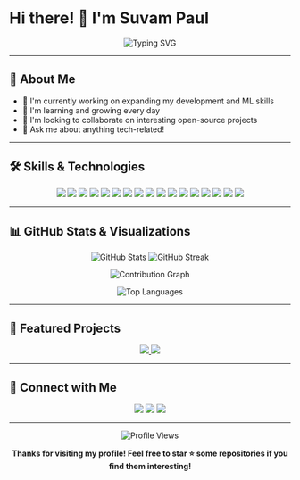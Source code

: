 # Hi there! 👋 I'm Suvam Paul

<div align="center">
  <img src="https://readme-typing-svg.herokuapp.com?font=Fira+Code&weight=500&size=30&pause=1000&color=2196F3&center=true&vCenter=true&width=600&height=60&lines=Welcome+to+my+GitHub+Profile!;Software+Developer+%F0%9F%92%BB;ML+Enthusiast+%F0%9F%A7%AA;Always+learning+new+things+%F0%9F%8C%B1" alt="Typing SVG" />
</div>

---

## 🚀 About Me

- 🔭 I'm currently working on expanding my development and ML skills
- 🌱 I'm learning and growing every day
- 👯 I'm looking to collaborate on interesting open-source projects
- 💬 Ask me about anything tech-related!

---

## 🛠️ Skills & Technologies

<p align="center">
  <img src="https://img.shields.io/badge/HTML5-E34F26?style=for-the-badge&logo=html5&logoColor=white"/>
  <img src="https://img.shields.io/badge/CSS3-1572B6?style=for-the-badge&logo=css3&logoColor=white"/>
  <img src="https://img.shields.io/badge/JavaScript-F7DF1E?style=for-the-badge&logo=javascript&logoColor=black"/>
  <img src="https://img.shields.io/badge/Python-3776AB?style=for-the-badge&logo=python&logoColor=white"/>
  <img src="https://img.shields.io/badge/Node.js-339933?style=for-the-badge&logo=nodedotjs&logoColor=white"/>
  <img src="https://img.shields.io/badge/Next.js-000000?style=for-the-badge&logo=nextdotjs&logoColor=white"/>
  <img src="https://img.shields.io/badge/React-61DAFB?style=for-the-badge&logo=react&logoColor=black"/>
  <img src="https://img.shields.io/badge/MongoDB-47A248?style=for-the-badge&logo=mongodb&logoColor=white"/>
  <img src="https://img.shields.io/badge/Django-092E20?style=for-the-badge&logo=django&logoColor=white"/>
  <img src="https://img.shields.io/badge/SQLite-003B57?style=for-the-badge&logo=sqlite&logoColor=white"/>
  <img src="https://img.shields.io/badge/Numpy-013243?style=for-the-badge&logo=numpy&logoColor=white"/>
  <img src="https://img.shields.io/badge/Pandas-150458?style=for-the-badge&logo=pandas&logoColor=white"/>
  <img src="https://img.shields.io/badge/Figma-F24E1E?style=for-the-badge&logo=figma&logoColor=white"/>
  <img src="https://img.shields.io/badge/Machine%20Learning-FF6F00?style=for-the-badge&logo=google&logoColor=white"/>
  <img src="https://img.shields.io/badge/Git-F05032?style=for-the-badge&logo=git&logoColor=white"/>
  <img src="https://img.shields.io/badge/GitHub-181717?style=for-the-badge&logo=github&logoColor=white"/>
  <img src="https://img.shields.io/badge/VS%20Code-007ACC?style=for-the-badge&logo=visual-studio-code&logoColor=white"/>
</p>

---

## 📊 GitHub Stats & Visualizations

<p align="center">
  <img src="https://github-readme-stats.vercel.app/api?username=Suvam-paul145&show_icons=true&theme=radical" alt="GitHub Stats"/>
  <img src="https://github-readme-streak-stats.herokuapp.com/?user=Suvam-paul145&theme=radical" alt="GitHub Streak"/>
</p>

<p align="center">
  <img src="https://github-readme-activity-graph.vercel.app/graph?username=Suvam-paul145&theme=react-dark" alt="Contribution Graph"/>
</p>

<p align="center">
  <img src="https://github-readme-stats.vercel.app/api/top-langs/?username=Suvam-paul145&layout=compact&theme=radical" alt="Top Languages"/>
</p>

---

## 🌟 Featured Projects

<p align="center">
  <a href="https://github.com/Suvam-paul145/Mental-health-consultant">
    <img src="https://github-readme-stats.vercel.app/api/pin/?username=Suvam-paul145&repo=Mental-health-consultant&theme=radical" />
  </a>
  <a href="https://github.com/Suvam-paul145/iHack_demo">
    <img src="https://github-readme-stats.vercel.app/api/pin/?username=Suvam-paul145&repo=iHack_demo&theme=radical" />
  </a>
</p>

---

## 🤝 Connect with Me

<p align="center">
  <a href="https://www.linkedin.com/in/suvam-paul-03222005az/"><img src="https://img.shields.io/badge/LinkedIn-0077B5?style=for-the-badge&logo=linkedin&logoColor=white"/></a>
  <a href="https://x.com/SUVAMPAUL687076"><img src="https://img.shields.io/badge/Twitter-1DA1F2?style=for-the-badge&logo=twitter&logoColor=white"/></a>
  <a href="mailto:suvampersonal555@gmail.com"><img src="https://img.shields.io/badge/Email-D14836?style=for-the-badge&logo=gmail&logoColor=white"/></a>
</p>

---

<p align="center">
  <img src="https://komarev.com/ghpvc/?username=Suvam-paul145&color=blue&style=flat-square&label=Profile+Views&label=Profile+Views&style=for-the-badge&label=Profile+Views&color=brightgreen&label=Profile+Views&count=1001" alt="Profile Views" />
</p>

<div align="center">
  <b>Thanks for visiting my profile! Feel free to star ⭐ some repositories if you find them interesting!</b>
</div>
